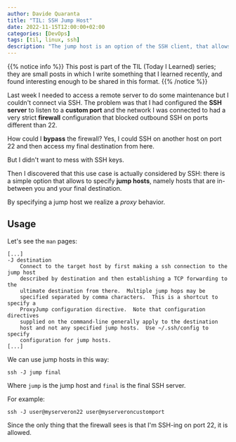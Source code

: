 ```yaml
---
author: Davide Quaranta
title: "TIL: SSH Jump Host"
date: 2022-11-15T12:00:00+02:00
categories: [DevOps]
tags: [til, linux, ssh]
description: "The jump host is an option of the SSH client, that allows to use a third SSH server as \"proxy\" to access the final intended SSH server"
---
```


{{% notice info %}}
This post is part of the TIL (Today I Learned) series; they are small posts in which I write something that I learned recently, and found interesting enough to be shared in this format.
{{% /notice %}}

Last week I needed to access a remote server to do some maintenance but I couldn't connect via SSH. The problem was that I had configured the **SSH server** to listen to a **custom port** and the network I was connected to had a very strict **firewall** configuration that blocked outbound SSH on ports different than 22.

How could I **bypass** the firewall? Yes, I could SSH on another host on port 22 and then access my final destination from here.

But I didn't want to mess with SSH keys.

Then I discovered that this use case is actually considered by SSH: there is a simple option that allows to specify **jump hosts**, namely hosts that are in-between you and your final destination.

By specifying a jump host we realize a *proxy* behavior.

## Usage

Let's see the `man` pages:

```
[...]
-J destination
	Connect to the target host by first making a ssh connection to the jump host
	described by destination and then establishing a TCP forwarding to the
	ultimate destination from there.  Multiple jump hops may be
	specified separated by comma characters.  This is a shortcut to specify a
	ProxyJump configuration directive.  Note that configuration directives
	supplied on the command-line generally apply to the destination
	host and not any specified jump hosts.  Use ~/.ssh/config to specify
	configuration for jump hosts.
[...]
```

We can use jump hosts in this way:

```shell
ssh -J jump final
```

Where `jump` is the jump host and `final` is the final SSH server.

For example:

```shell
ssh -J user@myserveron22 user@myserveroncustomport
```

Since the only thing that the firewall sees is that I'm SSH-ing on port 22, it is allowed.